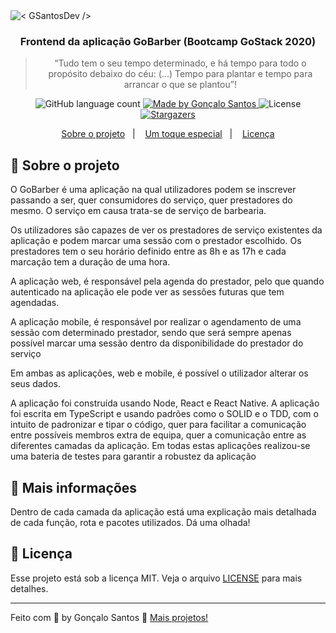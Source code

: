 <img alt="< GSantosDev />" src="./public/banner-gs.png" />

<h3 align="center">
  Frontend da aplicação GoBarber (Bootcamp GoStack 2020)
</h3>

<blockquote align="center">“Tudo tem o seu tempo determinado, e há tempo para todo o propósito debaixo do céu: (...) Tempo para plantar e tempo para arrancar o que se plantou”!</blockquote>

<p align="center">
  <img alt="GitHub language count" src="https://img.shields.io/github/languages/count/goncalobsantos/GoBarber?color=%2304D361">

  <a href="https://github.com/goncalobsantos">
    <img alt="Made by Gonçalo Santos" src="https://img.shields.io/badge/made%20by-Gonçalo%20Santos-%2304D361">
  </a>

  <img alt="License" src="https://img.shields.io/badge/license-MIT-%2304D361">

  <a href="https://github.com/goncalobsantos/GoBarber/stargazers">
    <img alt="Stargazers" src="https://img.shields.io/github/stars/goncalobsantos/GoBarber?style=social">
  </a>
</p>

<p align="center">
  <a href="#rocket-sobre-o-projeto">Sobre o projeto</a>&nbsp;&nbsp;&nbsp;|&nbsp;&nbsp;&nbsp;
  <a href="#eyes-mais-informações">Um toque especial</a>&nbsp;&nbsp;&nbsp;|&nbsp;&nbsp;&nbsp;
  <a href="#memo-licença">Licença</a>
</p>

## :rocket: Sobre o projeto

O GoBarber é uma aplicação na qual utilizadores podem se inscrever passando a ser, quer consumidores do serviço, quer prestadores do mesmo. O serviço em causa trata-se de serviço de barbearia.

Os utilizadores são capazes de ver os prestadores de serviço existentes da aplicação e podem marcar uma sessão com o prestador escolhido. Os prestadores tem o seu horário definido entre as 8h e as 17h e cada marcação tem a duração de uma hora.

A aplicação web, é responsável pela agenda do prestador, pelo que quando autenticado na aplicação ele pode ver as sessões futuras que tem agendadas.

A aplicação mobile, é responsável por realizar o agendamento de uma sessão com determinado prestador, sendo que será sempre apenas possível marcar uma sessão dentro da disponibilidade do prestador do serviço

Em ambas as aplicações, web e mobile, é possível o utilizador alterar os seus dados.

A aplicação foi construída usando Node, React e React Native. A aplicação foi escrita em TypeScript e usando padrões como o SOLID e o TDD, com o intuito de padronizar e tipar o código, quer para facilitar a comunicação entre possíveis membros extra de equipa, quer a comunicação entre as diferentes camadas da aplicação. Em todas estas aplicações realizou-se uma bateria de testes para garantir a robustez da aplicação

## :eyes: Mais informações

Dentro de cada camada da aplicação está uma explicação mais detalhada de cada função, rota e pacotes utilizados. Dá uma olhada!

## :memo: Licença

Esse projeto está sob a licença MIT. Veja o arquivo [LICENSE](LICENSE) para mais detalhes.

---

Feito com 💙 by Gonçalo Santos :wave: [Mais projetos!](https://github.com/goncalobsantos)
